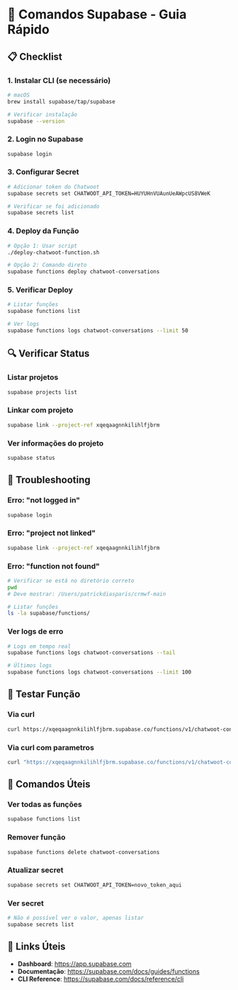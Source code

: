 # 🚀 Comandos Supabase - Guia Rápido

## 📋 Checklist

### 1. Instalar CLI (se necessário)
```bash
# macOS
brew install supabase/tap/supabase

# Verificar instalação
supabase --version
```

### 2. Login no Supabase
```bash
supabase login
```

### 3. Configurar Secret
```bash
# Adicionar token do Chatwoot
supabase secrets set CHATWOOT_API_TOKEN=HUYUHnVUAunUeAWpcUS8VWeK

# Verificar se foi adicionado
supabase secrets list
```

### 4. Deploy da Função
```bash
# Opção 1: Usar script
./deploy-chatwoot-function.sh

# Opção 2: Comando direto
supabase functions deploy chatwoot-conversations
```

### 5. Verificar Deploy
```bash
# Listar funções
supabase functions list

# Ver logs
supabase functions logs chatwoot-conversations --limit 50
```

## 🔍 Verificar Status

### Listar projetos
```bash
supabase projects list
```

### Linkar com projeto
```bash
supabase link --project-ref xqeqaagnnkilihlfjbrm
```

### Ver informações do projeto
```bash
supabase status
```

## 🐛 Troubleshooting

### Erro: "not logged in"
```bash
supabase login
```

### Erro: "project not linked"
```bash
supabase link --project-ref xqeqaagnnkilihlfjbrm
```

### Erro: "function not found"
```bash
# Verificar se está no diretório correto
pwd
# Deve mostrar: /Users/patrickdiasparis/crmwf-main

# Listar funções
ls -la supabase/functions/
```

### Ver logs de erro
```bash
# Logs em tempo real
supabase functions logs chatwoot-conversations --tail

# Últimos logs
supabase functions logs chatwoot-conversations --limit 100
```

## 🧪 Testar Função

### Via curl
```bash
curl https://xqeqaagnnkilihlfjbrm.supabase.co/functions/v1/chatwoot-conversations
```

### Via curl com parametros
```bash
curl "https://xqeqaagnnkilihlfjbrm.supabase.co/functions/v1/chatwoot-conversations?inbox_id=1"
```

## 📝 Comandos Úteis

### Ver todas as funções
```bash
supabase functions list
```

### Remover função
```bash
supabase functions delete chatwoot-conversations
```

### Atualizar secret
```bash
supabase secrets set CHATWOOT_API_TOKEN=novo_token_aqui
```

### Ver secret
```bash
# Não é possível ver o valor, apenas listar
supabase secrets list
```

## 🔗 Links Úteis

- **Dashboard**: https://app.supabase.com
- **Documentação**: https://supabase.com/docs/guides/functions
- **CLI Reference**: https://supabase.com/docs/reference/cli
